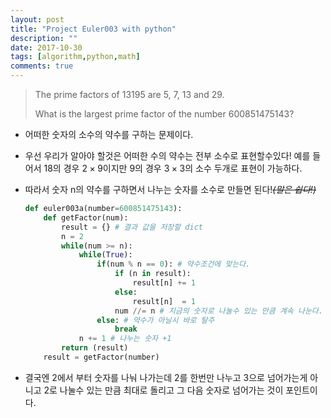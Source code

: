 ```yaml
---
layout: post
title: "Project Euler003 with python"
description: ""
date: 2017-10-30
tags: [algorithm,python,math]
comments: true
---
```


> The prime factors of 13195 are 5, 7, 13 and 29.
>
> What is the largest prime factor of the number 600851475143?
>
>

- 어떠한 숫자의 소수의 약수를 구하는 문제이다.

- 우선 우리가 알아야 할것은 어떠한 수의 약수는 전부 소수로 표현할수있다!
  예를 들어서 18의 경우 $2\times9$이지만 9의 경우 $3\times 3$의 소수 두개로 표현이 가능하다.

- 따라서 숫자 n의 약수를 구하면서 나누는 숫자를 소수로 만들면 된다!*~~(말은 쉽다!)~~*

  ```python
  def euler003a(number=600851475143):
      def getFactor(num):
          result = {} # 결과 값을 저장할 dict
          n = 2
          while(num >= n):
              while(True):
                  if(num % n == 0): # 약수조건에 맞는다.
                      if (n in result):
                          result[n] += 1
                      else:
                          result[n]  = 1
                      num //= n # 지금의 숫자로 나눌수 있는 만큼 계속 나눈다.
                  else: # 약수가 아닐시 바로 탈주
                      break
              n += 1 # 나누는 숫자 +1
          return (result)
      result = getFactor(number)
  ```

- 결국엔 2에서 부터 숫자를 나눠 나가는데 2를 한번만 나누고 3으로 넘어가는게 아니고 2로 나눌수 있는 만큼 최대로 돌리고 그 다음 숫자로 넘어가는 것이 포인트이다.
